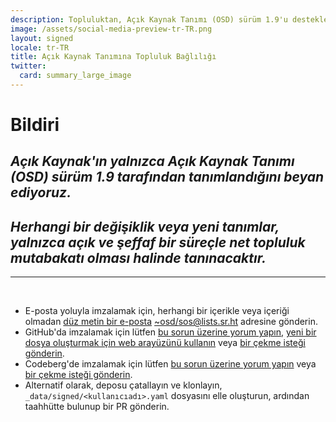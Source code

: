 ```yaml
---
description: Topluluktan, Açık Kaynak Tanımı (OSD) sürüm 1.9'u destekleme beyanı
image: /assets/social-media-preview-tr-TR.png
layout: signed
locale: tr-TR
title: Açık Kaynak Tanımına Topluluk Bağlılığı
twitter:
  card: summary_large_image
---
```

# **Bildiri**

## *Açık Kaynak'ın yalnızca Açık Kaynak Tanımı (OSD) sürüm 1.9 tarafından tanımlandığını beyan ediyoruz.*

## *Herhangi bir değişiklik veya yeni tanımlar, yalnızca açık ve şeffaf bir süreçle net topluluk mutabakatı olması halinde tanınacaktır.*

---
<br>

- E-posta yoluyla imzalamak için, herhangi bir içerikle veya içeriği olmadan [düz metin bir e-posta](https://useplaintext.email/) [~osd/sos@lists.sr.ht](mailto:~osd/sos@lists.sr.ht) adresine gönderin.
- GitHub'da imzalamak için lütfen [bu sorun üzerine yorum yapın](https://github.com/OpenSourceDefinition/sos/issues/1), [yeni bir dosya oluşturmak için web arayüzünü kullanın](https://github.com/OpenSourceDefinition/sos/new/main/_data/signed) veya [bir çekme isteği gönderin](https://github.com/OpenSourceDefinition/sos/pulls).
- Codeberg'de imzalamak için lütfen [bu sorun üzerine yorum yapın](https://codeberg.org/osd/sos/issues/1) veya [bir çekme isteği gönderin](https://codeberg.org/osd/sos/pulls).
- Alternatif olarak, deposu çatallayın ve klonlayın, `_data/signed/<kullanıcıadı>.yaml` dosyasını elle oluşturun, ardından taahhütte bulunup bir PR gönderin.